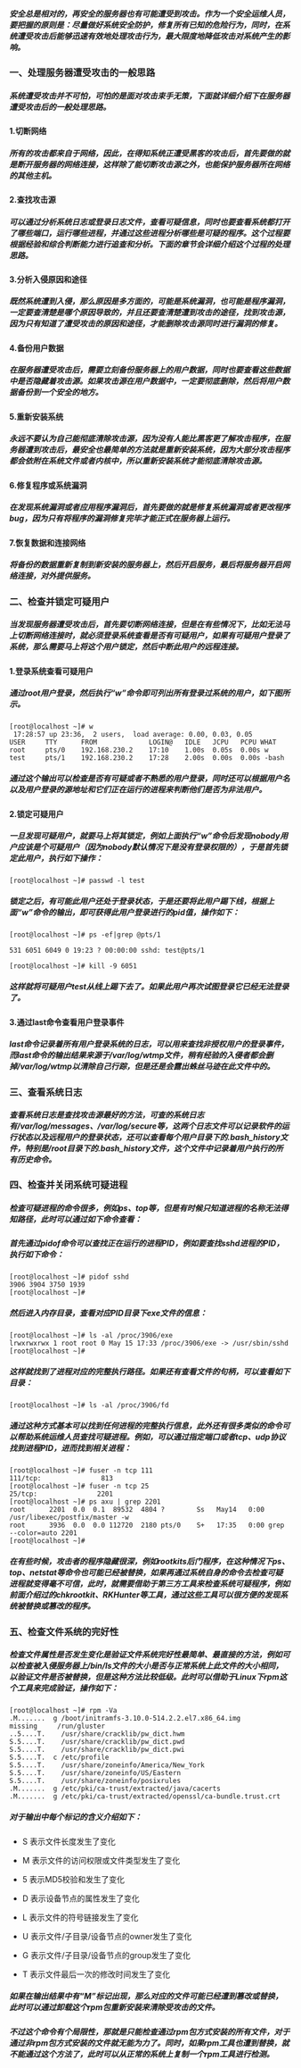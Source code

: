 ##### 安全总是相对的，再安全的服务器也有可能遭受到攻击。作为一个安全运维人员，要把握的原则是：尽量做好系统安全防护，修复所有已知的危险行为，同时，在系统遭受攻击后能够迅速有效地处理攻击行为，最大限度地降低攻击对系统产生的影响。



### 一、处理服务器遭受攻击的一般思路

##### 系统遭受攻击并不可怕，可怕的是面对攻击束手无策，下面就详细介绍下在服务器遭受攻击后的一般处理思路。

#### 1.切断网络

##### 所有的攻击都来自于网络，因此，在得知系统正遭受黑客的攻击后，首先要做的就是断开服务器的网络连接，这样除了能切断攻击源之外，也能保护服务器所在网络的其他主机。

#### 2.查找攻击源

##### 可以通过分析系统日志或登录日志文件，查看可疑信息，同时也要查看系统都打开了哪些端口，运行哪些进程，并通过这些进程分析哪些是可疑的程序。这个过程要根据经验和综合判断能力进行追查和分析。下面的章节会详细介绍这个过程的处理思路。

#### 3.分析入侵原因和途径

##### 既然系统遭到入侵，那么原因是多方面的，可能是系统漏洞，也可能是程序漏洞，一定要查清楚是哪个原因导致的，并且还要查清楚遭到攻击的途径，找到攻击源，因为只有知道了遭受攻击的原因和途径，才能删除攻击源同时进行漏洞的修复。

#### 4.备份用户数据

##### 在服务器遭受攻击后，需要立刻备份服务器上的用户数据，同时也要查看这些数据中是否隐藏着攻击源。如果攻击源在用户数据中，一定要彻底删除，然后将用户数据备份到一个安全的地方。

#### 5.重新安装系统

##### 永远不要认为自己能彻底清除攻击源，因为没有人能比黑客更了解攻击程序，在服务器遭到攻击后，最安全也最简单的方法就是重新安装系统，因为大部分攻击程序都会依附在系统文件或者内核中，所以重新安装系统才能彻底清除攻击源。

#### 6.修复程序或系统漏洞

##### 在发现系统漏洞或者应用程序漏洞后，首先要做的就是修复系统漏洞或者更改程序bug，因为只有将程序的漏洞修复完毕才能正式在服务器上运行。

#### 7.恢复数据和连接网络

##### 将备份的数据重新复制到新安装的服务器上，然后开启服务，最后将服务器开启网络连接，对外提供服务。

### 二、检查并锁定可疑用户

##### 当发现服务器遭受攻击后，首先要切断网络连接，但是在有些情况下，比如无法马上切断网络连接时，就必须登录系统查看是否有可疑用户，如果有可疑用户登录了系统，那么需要马上将这个用户锁定，然后中断此用户的远程连接。

#### 1.登录系统查看可疑用户

##### 通过root用户登录，然后执行“w”命令即可列出所有登录过系统的用户，如下图所示。

	[root@localhost ~]# w
	 17:28:57 up 23:36,  2 users,  load average: 0.00, 0.03, 0.05
	USER     TTY      FROM             LOGIN@   IDLE   JCPU   PCPU WHAT
	root     pts/0    192.168.230.2    17:10    1.00s  0.05s  0.00s w
	test     pts/1    192.168.230.2    17:28    2.00s  0.00s  0.00s -bash

##### 通过这个输出可以检查是否有可疑或者不熟悉的用户登录，同时还可以根据用户名以及用户登录的源地址和它们正在运行的进程来判断他们是否为非法用户。

#### 2.锁定可疑用户

##### 一旦发现可疑用户，就要马上将其锁定，例如上面执行“w”命令后发现nobody用户应该是个可疑用户（因为nobody默认情况下是没有登录权限的），于是首先锁定此用户，执行如下操作：

	[root@localhost ~]# passwd -l test
	
##### 锁定之后，有可能此用户还处于登录状态，于是还要将此用户踢下线，根据上面“w”命令的输出，即可获得此用户登录进行的pid值，操作如下：

	[root@localhost ~]# ps -ef|grep @pts/1

	531 6051 6049 0 19:23 ? 00:00:00 sshd: test@pts/1

	[root@localhost ~]# kill -9 6051
	
##### 这样就将可疑用户test从线上踢下去了。如果此用户再次试图登录它已经无法登录了。

#### 3.通过last命令查看用户登录事件

##### last命令记录着所有用户登录系统的日志，可以用来查找非授权用户的登录事件，而last命令的输出结果来源于/var/log/wtmp文件，稍有经验的入侵者都会删掉/var/log/wtmp以清除自己行踪，但是还是会露出蛛丝马迹在此文件中的。



### 三、查看系统日志

##### 查看系统日志是查找攻击源最好的方法，可查的系统日志有/var/log/messages、/var/log/secure等，这两个日志文件可以记录软件的运行状态以及远程用户的登录状态，还可以查看每个用户目录下的.bash_history文件，特别是/root目录下的.bash_history文件，这个文件中记录着用户执行的所有历史命令。

### 四、检查并关闭系统可疑进程

##### 检查可疑进程的命令很多，例如ps、top等，但是有时候只知道进程的名称无法得知路径，此时可以通过如下命令查看：

##### 首先通过pidof命令可以查找正在运行的进程PID，例如要查找sshd进程的PID，执行如下命令：

	[root@localhost ~]# pidof sshd
	3906 3904 3750 1939
	[root@localhost ~]# 

##### 然后进入内存目录，查看对应PID目录下exe文件的信息：

	[root@localhost ~]# ls -al /proc/3906/exe 
	lrwxrwxrwx 1 root root 0 May 15 17:33 /proc/3906/exe -> /usr/sbin/sshd
	[root@localhost ~]# 

##### 这样就找到了进程对应的完整执行路径。如果还有查看文件的句柄，可以查看如下目录：

	[root@localhost ~]# ls -al /proc/3906/fd
	
##### 通过这种方式基本可以找到任何进程的完整执行信息，此外还有很多类似的命令可以帮助系统运维人员查找可疑进程。例如，可以通过指定端口或者tcp、udp协议找到进程PID，进而找到相关进程：

	[root@localhost ~]# fuser -n tcp 111
	111/tcp:               813
	[root@localhost ~]# fuser -n tcp 25
	25/tcp:               2201
	[root@localhost ~]# ps axu | grep 2201
	root      2201  0.0  0.1  89532  4804 ?        Ss   May14   0:00 /usr/libexec/postfix/master -w
	root      3936  0.0  0.0 112720  2180 pts/0    S+   17:35   0:00 grep --color=auto 2201
	[root@localhost ~]# 

##### 在有些时候，攻击者的程序隐藏很深，例如rootkits后门程序，在这种情况下ps、top、netstat等命令也可能已经被替换，如果再通过系统自身的命令去检查可疑进程就变得毫不可信，此时，就需要借助于第三方工具来检查系统可疑程序，例如前面介绍过的chkrootkit、RKHunter等工具，通过这些工具可以很方便的发现系统被替换或篡改的程序。



### 五、检查文件系统的完好性

##### 检查文件属性是否发生变化是验证文件系统完好性最简单、最直接的方法，例如可以检查被入侵服务器上/bin/ls文件的大小是否与正常系统上此文件的大小相同，以验证文件是否被替换，但是这种方法比较低级。此时可以借助于Linux下rpm这个工具来完成验证，操作如下：

	[root@localhost ~]# rpm -Va
	.M.......  g /boot/initramfs-3.10.0-514.2.2.el7.x86_64.img
	missing     /run/gluster
	..5....T.    /usr/share/cracklib/pw_dict.hwm
	S.5....T.    /usr/share/cracklib/pw_dict.pwd
	S.5....T.    /usr/share/cracklib/pw_dict.pwi
	S.5....T.  c /etc/profile
	S.5....T.    /usr/share/zoneinfo/America/New_York
	S.5....T.    /usr/share/zoneinfo/US/Eastern
	S.5....T.    /usr/share/zoneinfo/posixrules
	.M.......  g /etc/pki/ca-trust/extracted/java/cacerts
	.M.......  g /etc/pki/ca-trust/extracted/openssl/ca-bundle.trust.crt

##### 对于输出中每个标记的含义介绍如下：

- S 表示文件长度发生了变化

- M 表示文件的访问权限或文件类型发生了变化

- 5 表示MD5校验和发生了变化

- D 表示设备节点的属性发生了变化

- L 表示文件的符号链接发生了变化

- U 表示文件/子目录/设备节点的owner发生了变化

- G 表示文件/子目录/设备节点的group发生了变化

- T 表示文件最后一次的修改时间发生了变化

##### 如果在输出结果中有“M”标记出现，那么对应的文件可能已经遭到篡改或替换，此时可以通过卸载这个rpm包重新安装来清除受攻击的文件。

##### 不过这个命令有个局限性，那就是只能检查通过rpm包方式安装的所有文件，对于通过非rpm包方式安装的文件就无能为力了。同时，如果rpm工具也遭到替换，就不能通过这个方法了，此时可以从正常的系统上复制一个rpm工具进行检测。